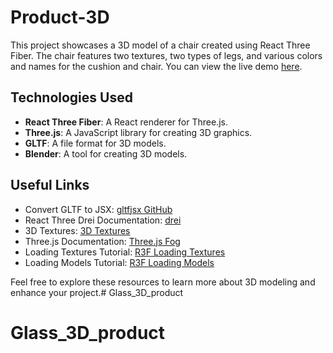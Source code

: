 
# Product-3D

This project showcases a 3D model of a chair created using React Three Fiber. The chair features two textures, two types of legs, and various colors and names for the cushion and chair. You can view the live demo [here](https://product-3d-jabedweb.surge.sh/).

## Technologies Used

- **React Three Fiber**: A React renderer for Three.js.
- **Three.js**: A JavaScript library for creating 3D graphics.
- **GLTF**: A file format for 3D models.
- **Blender**: A tool for creating 3D models.

## Useful Links

- Convert GLTF to JSX: [gltfjsx GitHub](https://github.com/pmndrs/gltfjsx)
- React Three Drei Documentation: [drei](https://drei.docs.pmnd.rs/)
- 3D Textures: [3D Textures](https://3dtextures.me/)
- Three.js Documentation: [Three.js Fog](https://threejs.org/docs/index.html?q=fog#api/en/scenes/Fog)
- Loading Textures Tutorial: [R3F Loading Textures](https://r3f.docs.pmnd.rs/tutorials/loading-textures)
- Loading Models Tutorial: [R3F Loading Models](https://r3f.docs.pmnd.rs/tutorials/loading-models)



Feel free to explore these resources to learn more about 3D modeling and enhance your project.# Glass_3D_product
# Glass_3D_product
